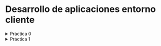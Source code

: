 # Desarrollo de aplicaciones entorno cliente
<details>
    <summary>Práctica 0</summary>

[P0](https://github.com/antmug/DWEC/tree/main/P0)

</details>
<details>
    <summary>Práctica 1</summary>

[P1](https://github.com/antmug/DWEC/blob/main/Tema%201/P1.md)

</details>